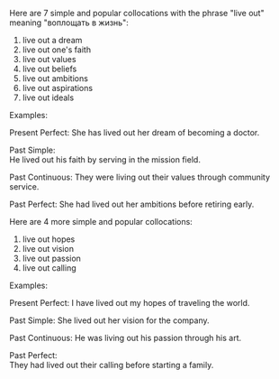 
 Here are 7 simple and popular collocations with the phrase "live out" meaning "воплощать в жизнь":

1. live out a dream
2. live out one's faith 
3. live out values
4. live out beliefs
5. live out ambitions 
6. live out aspirations
7. live out ideals

Examples:

Present Perfect:
She has lived out her dream of becoming a doctor. 

Past Simple:  
He lived out his faith by serving in the mission field.

Past Continuous:
They were living out their values through community service.

Past Perfect:
She had lived out her ambitions before retiring early.

Here are 4 more simple and popular collocations:

1. live out hopes
2. live out vision
3. live out passion
4. live out calling

Examples:

Present Perfect: 
I have lived out my hopes of traveling the world.

Past Simple:
She lived out her vision for the company.  

Past Continuous: 
He was living out his passion through his art.

Past Perfect:  
They had lived out their calling before starting a family.